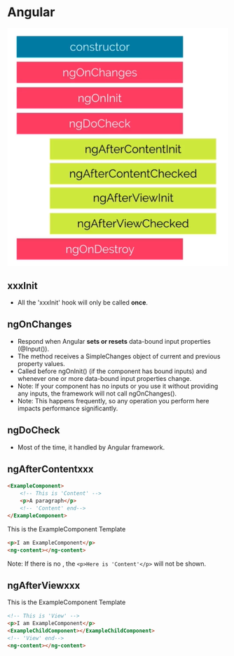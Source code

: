 # Angular

![Angular Lifecycle](/lifecycle/img/angular-lifecycle.png "Angular Lifecycle")


## xxxInit
- All the 'xxxInit' hook will only be called **once**.

## ngOnChanges
- Respond when Angular **sets or resets** data-bound input properties (@Input()). 
- The method receives a SimpleChanges object of current and previous property values.
- Called before ngOnInit() (if the component has bound inputs) and whenever one or more data-bound input properties change.
- Note: If your component has no inputs or you use it without providing any inputs, the framework will not call ngOnChanges().
- Note: This happens frequently, so any operation you perform here impacts performance significantly.

## ngDoCheck
- Most of the time, it handled by Angular framework.

## ngAfterContentxxx
```html
<ExampleComponent>
    <!-- This is 'Content' -->
    <p>A paragraph</p>
    <!-- 'Content' end-->
</ExampleComponent>
```

This is the ExampleComponent Template
```html
<p>I am ExampleComponent</p>
<ng-content></ng-content>
```

Note: If there is no <ng-content>, the ```<p>Here is 'Content'</p>``` will not be shown.

## ngAfterViewxxx
This is the ExampleComponent Template
```html
<!-- This is 'View' -->
<p>I am ExampleComponent</p>
<ExampleChildComponent></ExampleChildComponent>
<!-- 'View' end-->
<ng-content></ng-content>
```